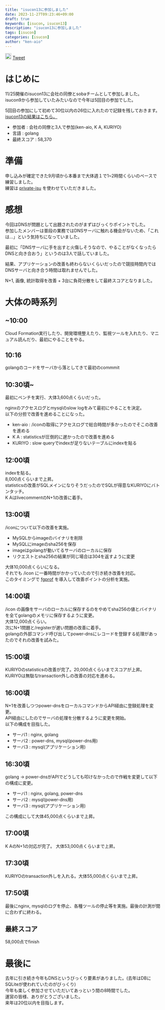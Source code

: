 ```yaml
---
title: "isucon13に参加しました"
date: 2023-11-27T09:23:46+09:00
draft: true
keywords: [isucon, isucon13]
description: "isucon13に参加しました"
tags: [isucon]
categories: [isucon]
author: "ken-aio"
---
```


<a href="http://b.hatena.ne.jp/entry/" class="hatena-bookmark-button" data-hatena-bookmark-layout="vertical-normal" data-hatena-bookmark-lang="ja" title="このエントリーをはてなブックマークに追加"><img src="https://b.st-hatena.com/images/entry-button/button-only@2x.png" alt="このエントリーをはてなブックマークに追加" width="20" height="20" style="border: none;" /></a><script type="text/javascript" src="https://b.st-hatena.com/js/bookmark_button.js" charset="utf-8" async="async"></script>
<a href="https://twitter.com/share?ref_src=twsrc%5Etfw" class="twitter-share-button" data-show-count="false">Tweet</a><script async src="https://platform.twitter.com/widgets.js" charset="utf-8"></script>

# はじめに
11/25開催のisucon13に会社の同僚とsobaチームとして参加しました。  
isucon9から参加していたみたいなので今年は5回目の参加でした。  

5回目の参加にして初めて30位以内の26位に入れたので記録を残しておきます。  
[isucon13の結果はこちら。](https://isucon.net/archives/57993937.html)

- 参加者 : 会社の同僚と3人で参加(ken-aio, K A, KURIYO)
- 言語 : golang
- 最終スコア : 58,370

# 準備
申し込みが確定できた9月頃から本番まで大体週１で1~2時間くらいのペースで練習しました。  
練習は [private-isu](https://github.com/catatsuy/private-isu) を使わせていただきました。  

# 感想
今回はDNSが問題として出題されたのがまずはびっくりポイントでした。  
参加したメンバーは普段の業務ではDNSサーバに触れる機会がないため、「これは...」という気持ちになっていました。  

最初に「DNSサーバに手を出すと火傷しそうなので、やることがなくなったらDNSと向き合おう」というのは3人で話していました。  

結果、アプリケーションの改善も終わらないくらいだったので競技時間内ではDNSサーバと向き合う時間は取れませんでした。  

N+1, 画像, 統計取得を改善 + 3台に負荷分散をして最終スコアとなりました。  

# 大体の時系列

## ~10:00
Cloud Formation実行したり、開発環境整えたり、監視ツールを入れたり、マニュアル読んだり、最初にやることをやる。  

## 10:16
golangのコードをサーバから落としてきて最初のcommmit  

## 10:30頃~
最初にベンチを実行、大体3,600点くらいだった。  

nginxのアクセスログとmysqlのslow logをみて最初にやることを決定。  
以下の分担で改善を進めることになった。  

- ken-aio : /iconの取得にアクセスログで総合時間が多かったのでそこの改善を進める
- K A : statisticsが圧倒的に遅かったので改善を進める
- KURIYO : slow queryでindexが足りないテーブルにindexを貼る

## 12:00頃
indexを貼る。  
8,000点くらいまで上昇。  
statisticsの改善がSQLメインになりそうだったのでSQLが得意なKURIYOにバトンタッチ。  
K AはlivecommentのN+1の改善に着手。  

## 13:00頃
/iconについて以下の改善を実施。  

- MySQLからimageのバイナリを削除
- MySQLにimageのsha256を保存
- imageはgolangが動いてるサーバのローカルに保存
- リクエストとsha256の結果が同じ場合は304を返すように変更

大体10,000点くらいになる。  
それでも /icon に一番時間がかかっていたので引き続き改善を対応。  
このタイミングで [fgprof](https://github.com/felixge/fgprof) を導入して改善ポイントの分析を実施。  

## 14:00頃
/icon の画像をサーバのローカルに保存するのをやめてsha256の値とバイナリを全てgolangのメモリに保存するように変更。  
大体12,000点くらい。  
次にN+1問題と/registerが遅い問題の改善に着手。  
golangの外部コマンド呼び出してpower-dnsにレコードを登録する処理があったのでそれの改善を試みた。  

## 15:00頃
KURIYOのstatisticsの改善が完了。20,000点くらいまでスコアが上昇。  
KURIYOは無駄なtransaction外しの改善の対応を進める。  

## 16:00頃
N+1を改善しつつpower-dnsをローカルコマンドからAPI経由に登録処理を変更。  
API経由にしたのでサーバの処理を分散するように変更を開始。  
以下の構成を目指した。  

- サーバ1 : nginx, golang
- サーバ2 : power-dns, mysql(power-dns用)
- サーバ3 : mysql(アプリケーション用)

## 16:30頃
golang -> power-dnsがAPIでどうしても叩けなかったので作戦を変更して以下の構成に変更。  

- サーバ1 : nginx, golang, power-dns
- サーバ2 : mysql(power-dns用)
- サーバ3 : mysql(アプリケーション用)

この構成にして大体45,000点くらいまで上昇。  

## 17:00頃
K AのN+1の対応が完了。 大体53,000点くらいまで上昇。  

## 17:30頃
KURIYOのtransaction外しを入れる。大体55,000点くらいまで上昇。  

## 17:50頃
最後にnginx, mysqlのログを停止、各種ツールの停止等を実施。最後の計測が間に合わずに終わる。  

## 最終スコア
58,000点でfinish

# 最後に
去年に引き続き今年もDNSというびっくり要素がありました。(去年はDBにSQLiteが使われていたのがびっくり)  
今年も楽しく参加させていただいてあっという間の8時間でした。  
運営の皆様、ありがとうございました。  
来年は20位以内を目指します。  

